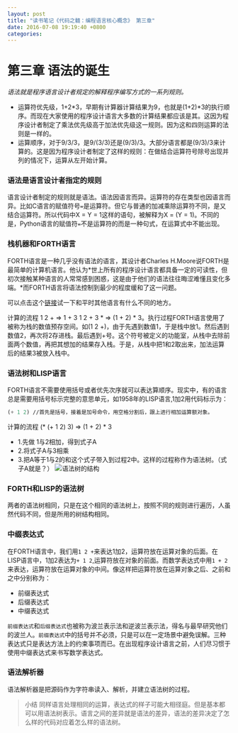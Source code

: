 ```yaml
---
layout: post
title: "读书笔记《代码之髓：编程语言核心概念》 第三章"
date: 2016-07-08 19:19:40 +0800
categories:
---
```

# 第三章 语法的诞生

*语法就是程序语言设计者规定的解释程序编写方式的一系列规则。*
- 运算符优先级，1+2*3，早期有计算器计算结果为9，也就是(1+2)*3的执行顺序。而现在大家使用的程序设计语言大多数的计算结果都应该是其。这因为程序设计者制定了乘法优先级高于加法优先级这一规则。因为这和四则运算的法则是一样的。
- 运算顺序，对于9/3/3，是9/(3/3)还是(9/3)/3。大部分语言都是(9/3)/3来计算的。这是因为程序设计者制定了这样的规则：在做结合运算符号除号出现并列的情况下，运算从左开始计算。

### 语法是语言设计者指定的规则

语言设计者制定的规则就是语法。语法因语言而异。运算符的存在类型也因语言而异。比如C语言的赋值符号`=`是运算符。但它与普通的加减乘除运算符不同，是又结合运算符。所以代码中X = Y = 1这样的语句，被解释为X = (Y = 1)。不同的是，Python语言的赋值符`=`不是运算符的而是一种句式，在运算式中不能出现。

### 栈机器和FORTH语言

FORTH语言是一种几乎没有语法的语言，其设计者Charles H.Moore说FORTH是最简单的计算机语言。他认为*世上所有的程序设计语言都具备一定的可读性，但初次接触某种语言的人常常感到困惑，这是由于他们的语法往往晦涩难懂且变化多端。*而FORTH语言将语法控制到最少的程度缓和了这一问题。

可以点击这个[链接](http://nhiro.org/learn_language/FORTH-on-browser.html)试一下和平时其他语言有什么不同的地方。

计算的流程  1 2 +  =>  1 + 3    1 2 + 3 * => (1 + 2) * 3。执行过程FORTH语言使用了被称为栈的数值预存空间。如(1 2 +)，由于先遇到数值1，于是栈中放1。然后遇到数值2，再次将2存进栈。最后遇到+号。这个符号被定义的功能室，从栈中去除前面两个数值，再把其想加的结果存入栈。于是，从栈中把1和2取出来，加法运算后的结果3被放入栈中。

### 语法树和LISP语言

FORTH语言不需要使用括号或者优先次序就可以表达算顺序。现实中，有的语言总是需要用括号标示完整的意思单元，如1958年的LISP语言,1加2用代码标示为：
``` lisp
(+ 1 2) //首先是括号，接着是加号命令，用空格分割后，跟上进行相加运算额对象。
```
计算的流程 (* (+ 1 2) 3) => (1 + 2) * 3
- 1.先做 1与2相加，得到式子A
- 2.将式子A与3相乘
- 3.把A等于1与2的和这个式子带入到过程2中。这样的过程称作为语法树。（式子A就是？）
![语法树的结构](http://objc.co/images/2016-07-08/06.d03z.002.png.JPG)

### FORTH和LISP的语法树

两者的语法树相同，只是在这个相同的语法树上，按照不同的规则进行遍历，人虽然代码不同，但是所用的树结构相同。

### 中缀表达式

在FORTH语言中，我们用`1 2 +`来表达1加2，运算符放在运算对象的后面。在LISP语言中，1加2表达为`+ 1 2`,运算符放在对象的前面。而数学表达式中用`1 + 2`来表达，运算符放在运算对象的中间。像这样把运算符放在运算对象之后、之前和之中分别称为：
- 前缀表达式
- 后缀表达式
- 中缀表达式

`前缀表达式`和`后缀表达式`也被称为波兰表示法和逆波兰表示法，得名与最早研究他们的波兰人。`前缀表达式`中的括号并不必须，只是可以在一定场景中避免误解。三种表达式只是表达方法上的约束事项而已。在出现程序设计语言之前，人们尽习惯于使用中缀表达式来书写数学表达式。

### 语法解析器
语法解析器是把源码作为字符串读入、解析，并建立语法树的过程。

>小结
>同样语言处理相同的运算，表达式的样子可能大相径庭。但是基本都可以用语法树表示。语言之间的差异就是语法的差异，语法的差异决定了怎么样的代码对应着怎么样的语法树。
